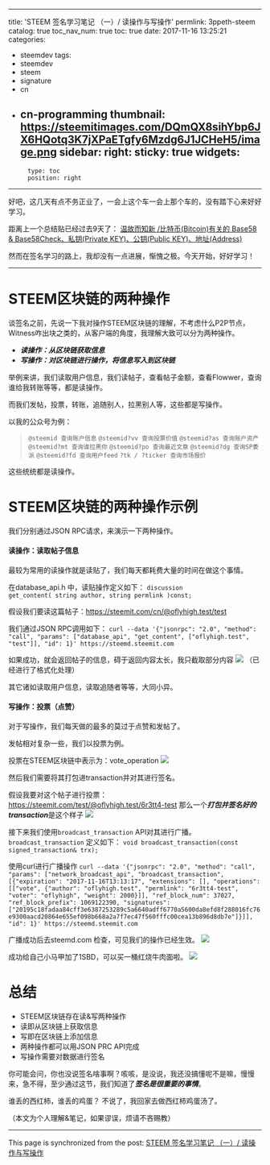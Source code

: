 
---
title: 'STEEM 签名学习笔记 （一）/ 读操作与写操作'
permlink: 3ppeth-steem
catalog: true
toc_nav_num: true
toc: true
date: 2017-11-16 13:25:21
categories:
- steemdev
tags:
- steemdev
- steem
- signature
- cn
- cn-programming
thumbnail: https://steemitimages.com/DQmQX8sihYbp6JX6HQotq3K7jXPaETgfy6Mzdg6J1JCHeH5/image.png
sidebar:
    right:
        sticky: true
widgets:
    -
        type: toc
        position: right
---


好吧，这几天有点不务正业了，一会上这个车一会上那个车的，没有踏下心来好好学习。

距离上一个总结贴已经过去9天了：
[温故而知新 /比特币(Bitcoin)有关的 Base58 & Base58Check、私钥(Private KEY)、公钥(Public KEY)、地址(Address)](https://steemit.com/cn/@oflyhigh/bitcoin-base58-and-base58check-private-key-public-key-address)

然而在签名学习的路上，我却没有一点进展，惭愧之极。今天开始，好好学习！

----

# STEEM区块链的两种操作

谈签名之前，先说一下我对操作STEEM区块链的理解，不考虑什么P2P节点，Witness咋出块之类的，从客户端的角度，我理解大致可以分为两种操作。

* ***读操作：从区块链获取信息***
* ***写操作：对区块链进行操作，将信息写入到区块链***

举例来讲，我们读取用户信息，我们读帖子，查看帖子金额，查看Flowwer，查询谁给我转账等等，都是读操作。

而我们发帖，投票，转账，追随别人，拉黑别人等，这些都是写操作。

以我的公众号为例：
>`@steemid 查询账户信息`
`@steemid?vv 查询投票价值`
`@steemid?as 查询账户资产`
`@steemid?mt 查询谁拉黑你`
`@steemid?po 查询最近文章`
`@steemid?dg 查询SP委派`
`@steemid?fd 查询用户feed`
`?tk / ?ticker 查询市场报价`

这些统统都是读操作。


# STEEM区块链的两种操作示例

我们分别通过JSON RPC请求，来演示一下两种操作。

#### 读操作：读取帖子信息

最较为常用的读操作就是读贴了，我们每天都耗费大量的时间在做这个事情。

在database_api.h 中，读贴操作定义如下：
`discussion           get_content( string author, string permlink )const;`

假设我们要读这篇帖子：https://steemit.com/cn/@oflyhigh.test/test

我们通过JSON RPC调用如下：
`curl --data '{"jsonrpc": "2.0", "method": "call", "params": ["database_api", "get_content", ["oflyhigh.test", "test"]], "id": 1}' https://steemd.steemit.com`

如果成功，就会返回帖子的信息，碍于返回内容太长，我只截取部分内容
![](https://steemitimages.com/DQmQX8sihYbp6JX6HQotq3K7jXPaETgfy6Mzdg6J1JCHeH5/image.png)
（已经进行了格式化处理）

其它诸如读取用户信息，读取追随者等等，大同小异。

####  写操作：投票（点赞）

对于写操作，我们每天做的最多的莫过于点赞和发帖了。

发帖相对复杂一些，我们以投票为例。

投票在STEEM区块链中表示为：vote_operation 
![](https://steemitimages.com/DQmbaqzuGW2CdvT58ht1UZMvQsCSdqR37YqMREFn5did4A9/image.png)

然后我们需要将其打包进transaction并对其进行签名。

假设我要对这个帖子进行投票： https://steemit.com/test/@oflyhigh.test/6r3tt4-test
那么一个***打包并签名好的transaction***是这个样子
![](https://steemitimages.com/DQmawUBGAnYtFx86pT4Ji4WNiaET3AdhoHsLdXeiai2SYmf/image.png)

接下来我们使用`broadcast_transaction` API对其进行广播。`broadcast_transaction` 定义如下：
`void broadcast_transaction(const signed_transaction& trx);`

使用curl进行广播操作
`curl --data '{"jsonrpc": "2.0", "method": "call", "params": ["network_broadcast_api", "broadcast_transaction", [{"expiration": "2017-11-16T13:13:17", "extensions": [], "operations": [["vote", {"author": "oflyhigh.test", "permlink": "6r3tt4-test", "voter": "oflyhigh", "weight": 2000}]], "ref_block_num": 37027, "ref_block_prefix": 1069122390, "signatures": ["20195c18fadaa84cff3e6387253289c5a6640adff6770a5600da8efd8f288016fc76e9300aacd20864e655ef098b668a2a7f7ec47f560fffc00cea13b896d8db7e"]}]], "id": 1}' https://steemd.steemit.com`

广播成功后去steemd.com 检查，可见我们的操作已经生效。
![](https://steemitimages.com/DQmUjudkq4shPcgek8MkJvLuupXaLioYbcnL1jf4yn388bY/image.png)

成功给自己小马甲加了1SBD，可以买一桶红烧牛肉面啦。
![](https://steemitimages.com/DQmc2FQGhKkw7J7KMDc9bqK4ZwFfu8Ftz98JLMAo69STLWo/image.png)

# 总结

* STEEM区块链存在读&写两种操作
* 读即从区块链上获取信息
* 写即在区块链上添加信息
* 两种操作都可以用JSON PRC API完成
* 写操作需要对数据进行签名

你可能会问，你也没说签名啥事啊？咳咳，是没说，我还没搞懂呢不是嘛，慢慢来，急不得，至少通过这节，我们知道了***签名是很重要的事情***。

谁丢的西红柿，谁丢的鸡蛋？
不说了，我回家去做西红柿鸡蛋汤了。

（本文为个人理解&笔记，如果谬误，烦请不吝赐教）

- - -

This page is synchronized from the post: [STEEM 签名学习笔记 （一）/ 读操作与写操作](https://steemit.com/@oflyhigh/3ppeth-steem)
